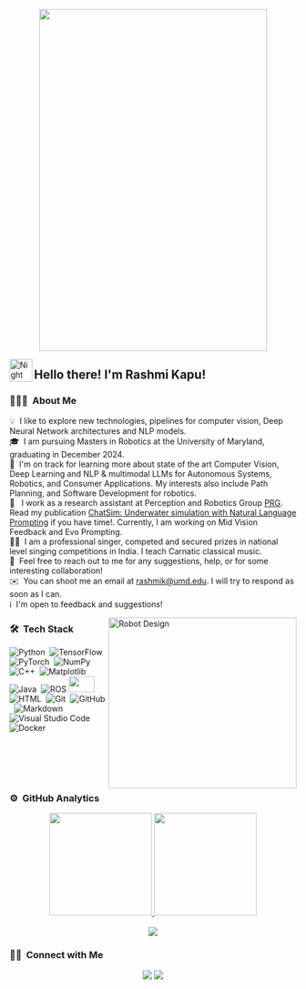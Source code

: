 

<!--
### Hi there 👋
**rashmikapu/rashmikapu** is a ✨ _special_ ✨ repository because its `README.md` (this file) appears on your GitHub profile.
Here are some ideas to get you started:

- 🔭 I’m currently working on ...
- 🌱 I’m currently learning ...
- 👯 I’m looking to collaborate on ...
- 🤔 I’m looking for help with ...
- 💬 Ask me about ...
- 📫 How to reach me: ...
- 😄 Pronouns: ...
- ⚡ Fun fact: ...
-->
<p align="center">
<img src="YOUR IMAGE" width="400" height="600"
</p>

<img alt="Night Coding" src="https://user-images.githubusercontent.com/40200916/183264451-47b5c893-c26f-4862-a4d2-98918acabd6c.gif" width='40' align="left"/><h2>Hello there! I'm Rashmi Kapu!</h2>

### 👨🏻‍💻 &nbsp;About Me

💡 &nbsp;I like to explore new technologies, pipelines for computer vision, Deep Neural Network architectures and NLP models.\
🎓 &nbsp;I am pursuing Masters in Robotics at the University of Maryland, graduating in December 2024.\
🤖 &nbsp;I'm on track for learning more about state of the art Computer Vision, Deep Learning and NLP & multimodal LLMs for Autonomous Systems, Robotics, and Consumer Applications. My interests also include Path Planning, and Software Development for robotics.\
📄 &nbsp; I work as a research assistant at Perception and Robotics Group [PRG](https://prg.cs.umd.edu/). Read my publication [ChatSim: Underwater simulation with Natural Language Prompting](https://ieeexplore.ieee.org/document/10337406) if you have time!. Currently, I am working on Mid Vision Feedback and Evo Prompting.\
👩‍🎨 &nbsp;I am a professional singer, competed and secured prizes in national level singing competitions in India. I teach Carnatic classical music.\
💬 &nbsp;Feel free to reach out to me for any suggestions, help, or for some interesting collaboration!\
✉️ &nbsp;You can shoot me an email at rashmik@umd.edu. I will try to respond as soon as I can.\
:information_source: &nbsp;I'm open to feedback and suggestions!

<img alt="Robot Design" src="https://user-images.githubusercontent.com/40200916/183264737-d8d2f9e0-b501-4142-b10f-08131e2439c2.gif" align="right" width="330" height="300"/>

### 🛠 &nbsp;Tech Stack

![Python](https://img.shields.io/badge/-Python-05122A?style=for-the-badge&logo=python)&nbsp;
![TensorFlow](https://img.shields.io/badge/TensorFlow-%23FF6F00.svg?style=for-the-badge&logo=TensorFlow&logoColor=white)&nbsp;
![PyTorch](https://img.shields.io/badge/PyTorch-%23EE4C2C.svg?style=for-the-badge&logo=PyTorch&logoColor=white)&nbsp;
![NumPy](https://img.shields.io/badge/numpy-%23013243.svg?style=for-the-badge&logo=numpy&logoColor=white)&nbsp;\
![C++](https://img.shields.io/badge/-C++-05122A?style=for-the-badge&logo=C%2B%2B&logoColor=00599C)&nbsp;
![Matplotlib](https://img.shields.io/badge/Matplotlib-%23ffffff.svg?style=for-the-badge&logo=Matplotlib&logoColor=black)&nbsp;
![Java](https://img.shields.io/badge/-Java-05122A?style=for-the-badge&logo=Java&logoColor=FFA518)&nbsp;
![ROS](https://img.shields.io/badge/ros-%230A0FF9.svg?style=for-the-badge&logo=ros&logoColor=white)
<img src="https://user-images.githubusercontent.com/40200916/183264814-f13b2403-10c2-47b4-863c-353aafc0a42d.jpeg" height="28" width="45" />\
![HTML](https://img.shields.io/badge/-HTML-05122A?style=for-the-badge&logo=HTML5)&nbsp;
![Git](https://img.shields.io/badge/-Git-05122A?style=for-the-badge&logo=git)&nbsp;
![GitHub](https://img.shields.io/badge/-GitHub-05122A?style=for-the-badge&logo=github)&nbsp;
![Markdown](https://img.shields.io/badge/-Markdown-05122A?style=for-the-badge&logo=markdown)\
![Visual Studio Code](https://img.shields.io/badge/-Visual%20Studio%20Code-05122A?style=for-the-badge&logo=visual-studio-code&logoColor=007ACC)&nbsp;
![Docker](https://img.shields.io/badge/docker-%230db7ed.svg?style=for-the-badge&logo=docker&logoColor=white)

<br><br>
<br><br>

### ⚙️ &nbsp;GitHub Analytics

<p align="center">
<a href="https://github.com/rashmikapu">
  <img height="180em" src="https://github-readme-stats-eight-theta.vercel.app/api?username=rashmikapu&show_icons=true&theme=algolia&include_all_commits=true&count_private=true"/>
  <img height="180em" src="https://github-readme-stats-eight-theta.vercel.app/api/top-langs/?username=rashmikapu&layout=compact&langs_count=8&theme=algolia"/>
</a>
  <br><br>
  <img src="https://komarev.com/ghpvc/?username=rashmikapu&color=blueviolet&&style=for-the-badge">
</p>

### 🤝🏻 &nbsp;Connect with Me

<p align="center">
<a href="https://www.linkedin.com/in/rashmi-kapu/"><img src="https://img.shields.io/badge/-LinkedIn-0077B5?style=for-the-badge&logo=Linkedin&logoColor=white"/></a>
<a href="mailto:rashmik@umd.edu"><img src="https://img.shields.io/badge/-Email-D14836?style=for-the-badge&logo=Gmail&logoColor=white"/></a>
</p>
